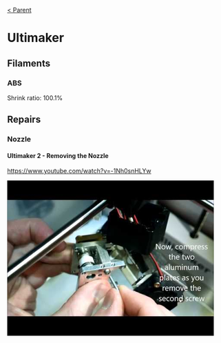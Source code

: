 [< Parent](../Readme.md)

# Ultimaker

## Filaments

### ABS

Shrink ratio: 100.1%

## Repairs

### Nozzle

#### Ultimaker 2 - Removing the Nozzle

<https://www.youtube.com/watch?v=-1Nh0snHLYw>

[![Ultimaker 2 - Removing the Nozzle](./removing_the_nozzle_yt.jpg)](https://www.youtube.com/watch?v=-1Nh0snHLYw)
